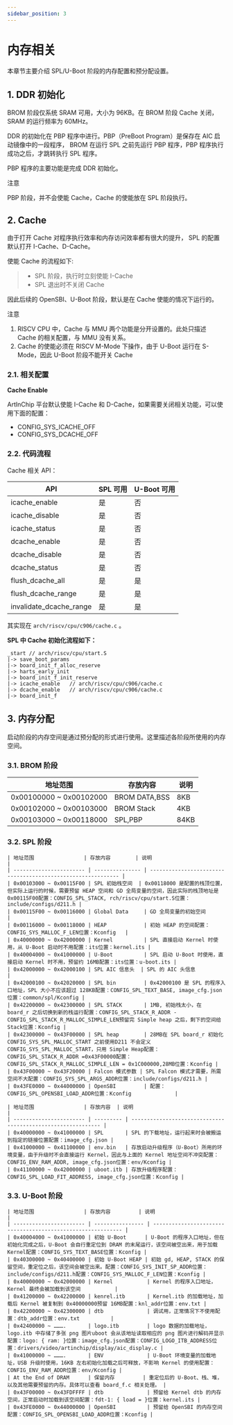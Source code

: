 ```yaml
---
sidebar_position: 3
---
```

# 内存相关

本章节主要介绍 SPL/U-Boot 阶段的内存配置和预分配设置。

## 1. DDR 初始化

BROM 阶段仅系统 SRAM 可用，大小为 96KB。在 BROM 阶段 Cache 关闭，SRAM 的运行频率为 60MHz。

DDR 的初始化在 PBP 程序中进行。PBP（PreBoot Program）是保存在 AIC 启动镜像中的一段程序， BROM 在运行 SPL 之前先运行 PBP 程序，PBP 程序执行成功之后，才跳转执行 SPL 程序。

PBP 程序的主要功能是完成 DDR 初始化。

注意

PBP 阶段，并不会使能 Cache，Cache 的使能放在 SPL 阶段执行。

## 2. Cache

由于打开 Cache 对程序执行效率和内存访问效率都有很大的提升， SPL 的配置默认打开 I-Cache、D-Cache。

使能 Cache 的流程如下:

> - SPL 阶段，执行时立刻使能 I-Cache
> - SPL 退出时不关闭 Cache

因此后续的 OpenSBI、U-Boot 阶段，默认是在 Cache 使能的情况下运行的。

注意

1. RISCV CPU 中，Cache 与 MMU 两个功能是分开设置的。此处只描述 Cache 的相关配置，与 MMU 没有关系。
2. Cache 的使能必须在 RISCV M-Mode 下操作，由于 U-Boot 运行在 S-Mode，因此 U-Boot 阶段不能开关 Cache

### 2.1. 相关配置

**Cache Enable**

ArtInChip 平台默认使能 I-Cache 和 D-Cache，如果需要关闭相关功能，可以使用下面的配置：

- CONFIG_SYS_ICACHE_OFF
- CONFIG_SYS_DCACHE_OFF

### 2.2. 代码流程

Cache 相关 API：

| API                     | SPL 可用 | U-Boot 可用 |
| ----------------------- | -------- | ----------- |
| icache_enable           | 是       | 否          |
| icache_disable          | 是       | 否          |
| icache_status           | 是       | 否          |
| dcache_enable           | 是       | 否          |
| dcache_disable          | 是       | 否          |
| dcache_status           | 是       | 否          |
| flush_dcache_all        | 是       | 是          |
| flush_dcache_range      | 是       | 是          |
| invalidate_dcache_range | 是       | 是          |

其实现在 `arch/riscv/cpu/c906/cache.c` 。

**SPL 中 Cache 初始化流程如下：**

```
_start // arch/riscv/cpu/start.S
|-> save_boot_params
|-> board_init_f_alloc_reserve
|-> harts_early_init
|-> board_init_f_init_reserve
|-> icache_enable   // arch/riscv/cpu/c906/cache.c
|-> dcache_enable   // arch/riscv/cpu/c906/cache.c
|-> board_init_f
```

## 3. 内存分配

启动阶段的内存空间是通过预分配的形式进行使用。这里描述各阶段所使用的内存空间。

### 3.1. BROM 阶段

| 地址范围                | 存放内容      | 说明 |
| ----------------------- | ------------- | ---- |
| 0x00100000 ~ 0x00102000 | BROM DATA,BSS | 8KB  |
| 0x00102000 ~ 0x00103000 | BROM Stack    | 4KB  |
| 0x00103000 ~ 0x00118000 | SPL,PBP       | 84KB |

### 3.2. SPL 阶段
```
| 地址范围                | 存放内容        | 说明                                                         |
| ----------------------- | --------------- | ------------------------------------------------------------ |
| 0x00103000 ~ 0x00115F00 | SPL 初始栈空间  | 0x00118000 是配置的栈顶位置，但实际上运行的时候，需要预留 HEAP 空间和 GD 全局变量的空间，因此实际的栈顶地址是 0x00115F00配置：CONFIG_SPL_STACK, rch/riscv/cpu/start.S位置：include/configs/d211.h |
| 0x00115F00 ~ 0x00116000 | Global Data     | GD 全局变量的初始空间                                        |
| 0x00116000 ~ 0x00118000 | HEAP            | 初始 HEAP 的空间配置：CONFIG_SYS_MALLOC_F_LEN位置：Kconfig   |
| 0x40000000 ~ 0x42000000 | Kernel          | SPL 直接启动 Kernel 时使用，从 U-Boot 启动时不用配置：its位置：kernel.its |
| 0x40004000 ~ 0x41000000 | U-Boot          | SPL 启动 U-Boot 时使用，直接启动 Kernel 时不用，预留约 16MB配置：its位置：u-boot.its |
| 0x42000000 ~ 0x42000100 | SPL AIC 信息头  | SPL 的 AIC 头信息                                            |
| 0x42000100 ~ 0x42020000 | SPL bin         | 0x42000100 是 SPL 的程序入口地址，SPL 大小不应该超过 128KB配置：CONFIG_SPL_TEXT_BASE, image_cfg.json位置：common/spl/Kconfig |
| 0x42200000 ~ 0x42300000 | SPL STACK       | 1MB, 初始栈太小，在 board_r 之后切换到新的栈运行配置：CONFIG_SPL_STACK_R_ADDR - CONFIG_SPL_STACK_R_MALLOC_SIMPLE_LEN预留完 Simple heap 之后，剩下的空间给 Stack位置：Kconfig |
| 0x42300000 ~ 0x43F00000 | SPL heap        | 28MB在 SPL board_r 初始化 CONFIG_SYS_SPL_MALLOC_START 之前使用D211 不会定义 CONFIG_SYS_SPL_MALLOC_START，只用 Simple Heap配置：CONFIG_SPL_STACK_R_ADDR =0x43F00000配置：CONFIG_SPL_STACK_R_MALLOC_SIMPLE_LEN = 0x1C000000,28MB位置：Kconfig |
| 0x43F00000 ~ 0x43F20000 | Falcon 模式参数 | SPL Falcon 模式才需要，所需空间不大配置：CONFIG_SYS_SPL_ARGS_ADDR位置：include/configs/d211.h |
| 0x43FE0000 ~ 0x44000000 | OpenSBI         | 配置：CONFIG_SPL_OPENSBI_LOAD_ADDR位置：Kconfig              |

| 地址范围                | 存放内容  | 说明                                                         |
| ----------------------- | --------- | ------------------------------------------------------------ |
| 0x40000000 ~ 0x41000000 | SPL       | SPL 的下载地址，运行起来时会被搬运到指定的链接位置配置：image_cfg.json |
| 0x41000000 ~ 0x41100000 | env.bin   | 存放启动升级程序（U-Boot）所用的环境变量，由于升级时不会直接运行 Kernel，因此与上面的 Kernel 地址空间不冲突配置：CONFIG_ENV_RAM_ADDR, image_cfg.json位置：env/Kconfig |
| 0x41100000 ~ 0x42000000 | uboot.itb | 存放升级程序配置：CONFIG_SPL_LOAD_FIT_ADDRESS, image_cfg.json位置：Kconfig |
```
### 3.3. U-Boot 阶段
```
| 地址范围                | 存放内容         | 说明                                                         |
| ----------------------- | ---------------- | ------------------------------------------------------------ |
| 0x40004000 ~ 0x41000000 | 初始 U-Boot      | U-Boot 的程序入口地址，但在初始化完成之后，U-Boot 会自行重定位到 DRAM 的末尾运行，该空间被空出来，用于加载 Kernel配置：CONFIG_SYS_TEXT_BASE位置：Kconfig |
| 0x40300000 ~ 0x40400000 | 初始 U-Boot HEAP | 初始 gd, HEAP, STACK 的保留空间，重定位之后，该空间会被空出来。配置：CONFIG_SYS_INIT_SP_ADDR位置：include/configs/d211.h配置：CONFIG_SYS_MALLOC_F_LEN位置：Kconfig |
| 0x40000000 ~ 0x42000000 | Kernel           | Kernel 的程序入口地址，Kernel 最终会被加载到该空间           |
| 0x41200000 ~ 0x42200000 | kenrel.itb       | Kernel.itb 的加载地址，加载后 Kernel 被复制到 0x40000000预留 16MB配置：knl_addr位置：env.txt |
| 0x42200000 ~ 0x42300000 | dtb              | 调试用，正常情况下不使用配置：dtb_addr位置：env.txt          |
| 0x42400000 ~ ……….       | logo.itb         | logo 数据的加载地址，logo.itb 中存储了多张 png 图片uboot 会从该地址读取相应的 png 图片进行解码并显示配置：logo: { ram: }位置：image_cfg.json配置：CONFIG_LOGO_ITB_ADDRESS位置：drivers/video/artinchip/display/aic_display.c |
| 0x41000000 ~ ……….       | ENV              | U-Boot 环境变量的加载地址，USB 升级时使用，16KB 左右初始化加载之后可释放，不影响 Kernel 的使用配置：CONFIG_ENV_RAM_ADDR位置：env/Kconfig |
| At the End of DRAM      | 保留内存         | 重定位后的 U-Boot、栈、堆，以及其他需要预留的内存。具体可以查看 board_f.c 相关处理。 |
| 0x43F00000 ~ 0x43FDFFFF | dtb              | 预留给 Kernel dtb 的内存空间，正常启动时加载到该空间配置：fdt-1: { load = }位置：kernel.its |
| 0x43FE0000 ~ 0x44000000 | OpenSBI          | 预留给 OpenSBI 的内存空间配置：CONFIG_SPL_OPENSBI_LOAD_ADDR位置：Kconfig |
```